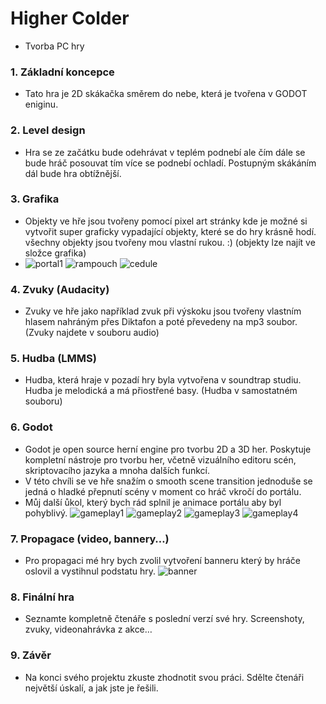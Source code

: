 # Higher Colder 

- Tvorba PC hry 

### 1. Základní koncepce

- Tato hra je 2D skákačka směrem do nebe, která je tvořena v GODOT eniginu. 

### 2. Level design

- Hra se ze začátku bude odehrávat v teplém podnebí ale čím dále se bude hráč posouvat tím více se podnebí ochladí. Postupným skákáním dál bude hra obtížnější.  

### 3. Grafika

- Objekty ve hře jsou tvořeny pomocí pixel art stránky kde je možné si vytvořit super graficky vypadající objekty, které se do hry krásně hodí. všechny objekty jsou tvořeny mou vlastní rukou. :) (objekty lze najít ve složce grafika) 
- ![portal1](https://user-images.githubusercontent.com/90351003/228381763-0912527d-6061-40b0-9592-bf1473796ccd.png) ![rampouch](https://user-images.githubusercontent.com/90351003/228381835-48d02a34-4efd-4012-b239-c4904120ca50.png) ![cedule](https://user-images.githubusercontent.com/90351003/228381904-82646448-4b8e-40d4-a098-10f42b121e3b.png)



### 4. Zvuky (Audacity)

- Zvuky ve hře jako například zvuk při výskoku jsou tvořeny vlastním hlasem nahráným přes Diktafon a poté převedeny na mp3 soubor. (Zvuky najdete v souboru audio) 

### 5. Hudba (LMMS)

- Hudba, která hraje v pozadí hry byla vytvořena v soundtrap studiu. Hudba je melodická a má přiostřené basy. (Hudba v samostatném souboru)  

### 6. Godot

- Godot je open source herní engine pro tvorbu 2D a 3D her. Poskytuje kompletní nástroje pro tvorbu her, včetně vizuálního editoru scén, skriptovacího jazyka a mnoha dalších funkcí.
- V této chvíli se ve hře snažím o smooth scene transition jednoduše se jedná o hladké přepnutí scény v moment co hráč vkročí do portálu. 
- Můj další ůkol, který bych rád splnil je animace portálu aby byl pohyblivý. 
![gameplay1](https://user-images.githubusercontent.com/90351003/229057746-c576abff-55a0-403c-9990-1111027b8a1b.PNG)
![gameplay2](https://user-images.githubusercontent.com/90351003/229058021-effd8e83-3c22-40c6-aa0f-5532ecb3240a.PNG)
![gameplay3](https://user-images.githubusercontent.com/90351003/229058142-0bb1e4a8-204b-4767-8cd5-b4b249e62e93.PNG)
![gameplay4](https://user-images.githubusercontent.com/90351003/229058557-a81e5cdd-b2d6-4b92-b270-f844357e6f24.PNG)



### 7. Propagace (video, bannery…)

- Pro propagaci mé hry bych zvolil vytvoření banneru který by hráče oslovil a vystihnul podstatu hry.
![banner](https://user-images.githubusercontent.com/90351003/228381657-56438461-c4a3-4109-9c3a-d10eab2143fb.png)
### 8. Finální hra

- Seznamte kompletně čtenáře s poslední verzí své hry. Screenshoty, zvuky, videonahrávka z akce…

### 9. Závěr

- Na konci svého projektu zkuste zhodnotit svou práci. Sdělte čtenáři největší úskalí, a jak jste je řešili.

